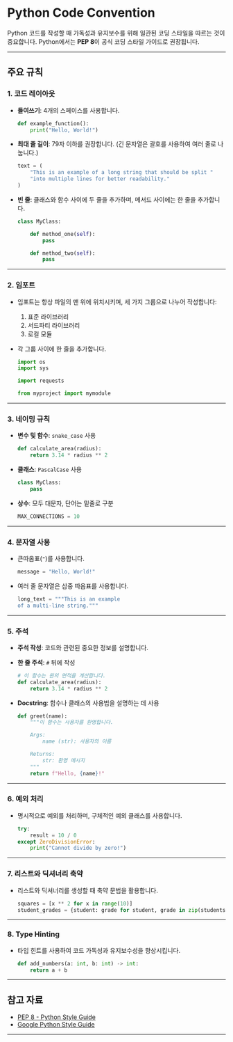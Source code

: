 # Python Code Convention

Python 코드를 작성할 때 가독성과 유지보수를 위해 일관된 코딩 스타일을 따르는 것이 중요합니다. Python에서는 **PEP 8**이 공식 코딩 스타일 가이드로 권장됩니다.

---

## 주요 규칙

### 1. **코드 레이아웃**
- **들여쓰기**: 4개의 스페이스를 사용합니다.

  ```python
  def example_function():
      print("Hello, World!")
  ```

- **최대 줄 길이**: 79자 이하를 권장합니다. (긴 문자열은 괄호를 사용하여 여러 줄로 나눕니다.)

  ```python
  text = (
      "This is an example of a long string that should be split "
      "into multiple lines for better readability."
  )
  ```

- **빈 줄**: 클래스와 함수 사이에 두 줄을 추가하며, 메서드 사이에는 한 줄을 추가합니다.

  ```python
  class MyClass:

      def method_one(self):
          pass

      def method_two(self):
          pass
  ```

---

### 2. **임포트**
- 임포트는 항상 파일의 맨 위에 위치시키며, 세 가지 그룹으로 나누어 작성합니다:
  1. 표준 라이브러리
  2. 서드파티 라이브러리
  3. 로컬 모듈

- 각 그룹 사이에 한 줄을 추가합니다.

  ```python
  import os
  import sys

  import requests

  from myproject import mymodule
  ```

---

### 3. **네이밍 규칙**
- **변수 및 함수**: `snake_case` 사용

  ```python
  def calculate_area(radius):
      return 3.14 * radius ** 2
  ```

- **클래스**: `PascalCase` 사용

  ```python
  class MyClass:
      pass
  ```

- **상수**: 모두 대문자, 단어는 밑줄로 구분

  ```python
  MAX_CONNECTIONS = 10
  ```

---

### 4. **문자열 사용**
- 큰따옴표(`"`)를 사용합니다.

  ```python
  message = "Hello, World!"
  ```

- 여러 줄 문자열은 삼중 따옴표를 사용합니다.

  ```python
  long_text = """This is an example
  of a multi-line string."""
  ```

---

### 5. **주석**
- **주석 작성**: 코드와 관련된 중요한 정보를 설명합니다.
- **한 줄 주석**: `#` 뒤에 작성

  ```python
  # 이 함수는 원의 면적을 계산합니다.
  def calculate_area(radius):
      return 3.14 * radius ** 2
  ```

- **Docstring**: 함수나 클래스의 사용법을 설명하는 데 사용

  ```python
  def greet(name):
      """이 함수는 사용자를 환영합니다.

      Args:
          name (str): 사용자의 이름

      Returns:
          str: 환영 메시지
      """
      return f"Hello, {name}!"
  ```

---

### 6. **예외 처리**
- 명시적으로 예외를 처리하며, 구체적인 예외 클래스를 사용합니다.

  ```python
  try:
      result = 10 / 0
  except ZeroDivisionError:
      print("Cannot divide by zero!")
  ```

---

### 7. **리스트와 딕셔너리 축약**
- 리스트와 딕셔너리를 생성할 때 축약 문법을 활용합니다.

  ```python
  squares = [x ** 2 for x in range(10)]
  student_grades = {student: grade for student, grade in zip(students, grades)}
  ```

---

### 8. **Type Hinting**
- 타입 힌트를 사용하여 코드 가독성과 유지보수성을 향상시킵니다.

  ```python
  def add_numbers(a: int, b: int) -> int:
      return a + b
  ```

---

## 참고 자료
- [PEP 8 - Python Style Guide](https://peps.python.org/pep-0008/)
- [Google Python Style Guide](https://google.github.io/styleguide/pyguide.html)

---
